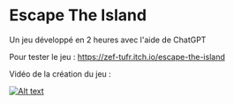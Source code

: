 # Escape The Island
 Un jeu développé en 2 heures avec l'aide de ChatGPT

Pour tester le jeu : https://zef-tufr.itch.io/escape-the-island

Vidéo de la création du jeu :

[![Alt text](https://www.tutounity.fr/upload/github/escapetheisland/miniature.jpg)](https://www.youtube.com/watch?v=34A7oo0406I)
